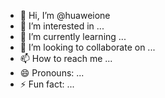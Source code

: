 - 👋 Hi, I’m @huaweione
- 👀 I’m interested in ...
- 🌱 I’m currently learning ...
- 💞️ I’m looking to collaborate on ...
- 📫 How to reach me ...
- 😄 Pronouns: ...
- ⚡ Fun fact: ...

<!---
huaweione/huaweione is a ✨ special ✨ repository because its `README.md` (this file) appears on your GitHub profile.
You can click the Preview link to take a look at your changes.
--->

